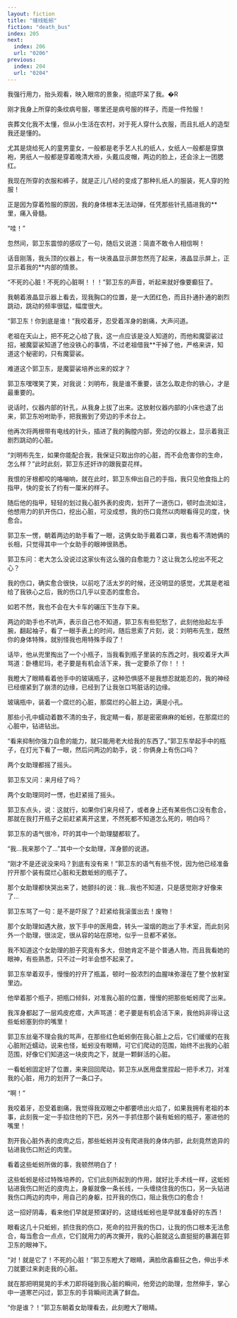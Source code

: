 ```yaml
---
layout: fiction
title: "缝线蚯蚓"
fiction: "death_bus"
index: 205
next:
  index: 206
  url: "0206"
previous:
  index: 204
  url: "0204"
---
```

我强行用力，抬头观看，映入眼帘的景象，彻底吓呆了我。�R

刚才我身上所穿的条纹病号服，哪里还是病号服的样子，而是一件殓服！

丧葬文化我不太懂，但从小生活在农村，对于死人穿什么衣服，而且扎纸人的造型我还是懂的。

尤其是烧给死人的童男童女，一般都是老手艺人扎的纸人，女纸人一般都是穿旗袍，男纸人一般都是穿着晚清大褂，头戴瓜皮帽，两边的脸上，还会涂上一团腮红。

我现在所穿的衣服和裤子，就是正儿八经的变成了那种扎纸人的服装，死人穿的殓服！

正是因为穿着殓服的原因，我的身体根本无法动弹，任凭那些针孔插进我的**里，痛入骨髓。

“哇！”

忽然间，郭卫东震惊的感叹了一句，随后又说道：简直不敢令人相信啊！

话音刚落，我头顶的仪器上，有一块液晶显示屏忽然亮了起来，液晶显示屏上，正显示着我的**内部的情景。

“不死的心脏！不死的心脏啊！！！”郭卫东的声音，听起来就好像要癫狂了。

我朝着液晶显示器上看去，现我胸口的位置，是一大团红色，而且扑通扑通的剧烈跳动，跳动的频率很猛，幅度很大。

“郭卫东！你到底是谁！”我咬着牙，忍受着浑身的剧痛，大声问道。

老祖在天山上，把不死之心给了我，这一点应该是没人知道的，而他和魔婴裟过招，被魔婴裟知道了他没铁心的事情，不过老祖借我**干掉了他，严格来讲，知道这个秘密的，只有魔婴裟。

难道这个郭卫东，是魔婴裟培养出来的奴才？

郭卫东嘿嘿笑了笑，对我说：刘明布，我是谁不重要，该怎么取走你的铁心，才是最重要的。

说话时，仪器内部的针孔，从我身上拔了出来。这放射仪器内部的小床也退了出来，郭卫东吩咐助手，把我搬到了旁边的手术台上。

他再次将两根带有电线的针头，插进了我的胸膛内部，旁边的仪器上，显示着我正剧烈跳动的心脏。

“刘明布先生，如果你能配合我，我保证只取出你的心脏，而不会危害你的生命，怎么样？”此时此刻，郭卫东还奸诈的跟我耍花样。

我恨的牙根都咬的咯嘣响，就在此时，郭卫东伸出自己的手指，我只见他食指上的指甲，快的变长了约有一厘米的样子。

随后他的指甲，轻轻的划过我心脏外表的皮肉，划开了一道伤口，顿时血流如注，他想用力的扒开伤口，挖出心脏，可没成想，我的伤口竟然以肉眼看得见的度，快愈合。

郭卫东一愣，朝着两边的助手看了一眼，这俩女助手戴着口罩，我也看不清她俩的长相，只觉得其中一个女助手的眼神很熟悉。

郭卫东问：老大怎么没说过这家伙有这么强的自愈能力？这让我怎么挖出不死之心？

我的伤口，确实愈合很快，以前吃了活太岁的时候，还没明显的感觉，尤其是老祖给了我铁心之后，我的伤口几乎以变态的度愈合。

如若不然，我也不会在大卡车的碾压下生存下来。

两边的助手也不吭声，表示自己也不知道，郭卫东有些犯愁了，此刻他抬起左手腕，翻起袖子，看了一眼手表上的时间，随后思索了片刻，说：刘明布先生，既然你的身体特殊，就别怪我也用特殊手段了！

话毕，他从兜里掏出了一个小瓶子，当我看到瓶子里装的东西之时，我咬着牙大声骂道：卧槽尼玛，老子要是有机会活下来，我一定要杀了你！！！

我瞪大了眼睛看着他手中的玻璃瓶子，这种恐惧感不是我想忍就能忍的，我的神经已经绷紧到了崩溃的边缘，已经到了让我张口骂脏话的边缘。

玻璃瓶中，装着一个腐烂的心脏，那腐烂的心脏上边，满是小孔。

那些小孔中蠕动着数不清的虫子，我定睛一看，那是密密麻麻的蚯蚓，在那腐烂的心脏中，钻进钻出。

“看来抑制你强力自愈的能力，就只能用老大给我的东西了。”郭卫东举起手中的瓶子，在灯光下看了一眼，然后问两边的助手，说：你俩身上有伤口吗？

两个女助理都摇了摇头。

郭卫东又问：来月经了吗？

两个女助理同时一愣，也赶紧摇了摇头。

郭卫东点头，说：这就行，如果你们来月经了，或者身上还有某些伤口没有愈合，那就在我打开瓶子之前赶紧离开这里，不然死都不知道怎么死的，明白吗？

郭卫东的语气很冷，吓的其中一个助理腿都软了。

“我...我来那个了...”其中一个女助理，浑身颤的说道。

“刚才不是还说没来吗？到底有没有来！”郭卫东的语气有些不悦，因为他已经准备拧开那个装有腐烂心脏和无数蚯蚓的瓶子了。

那个女助理都快哭出来了，她颤抖的说：我...我也不知道，只是感觉刚才好像来了...

郭卫东骂了一句：是不是吓尿了？赶紧给我滚蛋出去！废物！

那个女助理如遇大赦，放下手中的医用盘，转头一溜烟的跑出了手术室，而此刻另外一个助理，很淡定，很从容的站在原地，似乎一旦都不紧张。

我不知道这个女助理的胆子究竟有多大，但她肯定不是个普通人物，而且我看她的眼神，有些熟悉，只不过一时半会想不起来了。

郭卫东举着双手，慢慢的拧开了瓶盖，顿时一股浓烈的血腥味弥漫在了整个放射室里边。

他举着那个瓶子，把瓶口倾斜，对准我心脏的位置，慢慢的把那些蚯蚓爬了出来。

我浑身都起了一层鸡皮疙瘩，大声骂道：老子要是有机会活下来，我他妈非得让这些蚯蚓塞到你的嘴里！

郭卫东丝毫不理会我的骂声，在那些红色蚯蚓倒在我心脏上之后，它们缓缓的在我心脏附近蠕动，说来也怪，蚯蚓没有眼睛，可它们爬动的范围，始终不出我的心脏范围，好像它们知道这一块皮肉之下，就是一颗鲜活的心脏。

一看蚯蚓固定好了位置，来来回回爬动，郭卫东从医用盘里捏起一把手术刀，对准我的心脏，用力的划开了一条口子。

“啊！”

我咬着牙，忍受着剧痛，我觉得我双眼之中都要喷出火焰了，如果我拥有老祖的本事，此刻我一定一手掐住他的下巴，另外一手抓住那个装有蚯蚓的瓶子，塞进他的嘴里！

割开我心脏外表的皮肉之后，那些蚯蚓并没有爬进我的身体内部，此刻竟然诡异的钻进我伤口附近的肉里。

看着这些蚯蚓所做的事，我顿然明白了！

这些蚯蚓是经过特殊培养的，它们此刻所起到的作用，就好比手术线一样，这蚯蚓钻进我伤口附近的皮肉上，身躯就像一条长线，一头缠绕住我的伤口，另一头钻进我伤口两边的肉中，用自己的身躯，拉开我的伤口，阻止我伤口的愈合！

这一招好阴毒，看来他们早就是预谋好的，这缝线蚯蚓也是早就准备好的东西！

眼看这几十只蚯蚓，抓住我的伤口，死命的拉开我的伤口，让我的伤口根本无法愈合，每当愈合一点点，它们就用力的再次撕开，我的心脏就这么直挺挺的暴漏在郭卫东的眼神下。

“对！就是它了！不死的心脏！”郭卫东瞪大了眼睛，满脸欣喜癫狂之色，伸出手术刀就要过来剥走我的心脏。

就在那把明晃晃的手术刀即将碰到我心脏的瞬间，他旁边的助理，忽然伸手，掌心中一道寒芒闪过，郭卫东的手背瞬间流满了鲜血。

“你是谁？！”郭卫东朝着女助理看去，此刻瞪大了眼睛。